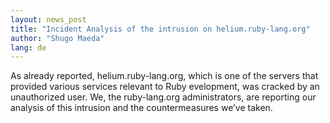 ```yaml
---
layout: news_post
title: "Incident Analysis of the intrusion on helium.ruby-lang.org"
author: "Shugo Maeda"
lang: de
---
```


As already reported, helium.ruby-lang.org, which is one of the servers
that provided various services relevant to Ruby evelopment, was cracked
by an unauthorized user. We, the ruby-lang.org administrators, are
reporting our analysis of this intrusion and the countermeasures we’ve
taken.
